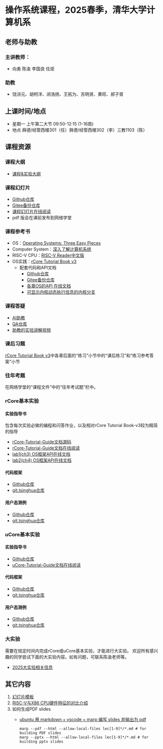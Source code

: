 # 操作系统课程，2025春季，清华大学计算机系

## 老师与助教

### 主讲教师：
  - 向勇 陈渝 李国良 任炬
### 助教
  -  饶淙元、胡柯洋、闭浩扬、王拓为、苏明贤、黄旺、郝子胥
## 上课时间/地点
- 星期一 上午第二大节 09:50-12:15 (1-16周) 
- 地点
   舜德/经管西楼301（任）舜德/经管西楼302（李）三教1103（陈）
  
## 课程资源
### 课程大纲
- [课程&实验大纲](os-course-outline.md)
### 课程幻灯片
* [Github仓库](https://github.com/LearningOS/os-lectures/)
* [Gitee备份仓库](https://gitee.com/learning-os/os-lectures/)
* [课程幻灯片在线阅读](https://learningos.github.io/os-lectures/)
* pdf 版会在课前发布到网络学堂
### 课程参考书

* OS：[Operating Systems: Three Easy Pieces](https://pages.cs.wisc.edu/~remzi/OSTEP)
* Computer System：[深入了解计算机系统](https://hansimov.gitbook.io/csapp)
* RISC-V CPU：[RISC-V Reader中文版](http://riscvbook.com/chinese/RISC-V-Reader-Chinese-v2p1.pdf)
* OS实践：[rCore Tutorial Book v3](https://rcore-os.github.io/rCore-Tutorial-Book-v3)
    * 配套代码和API文档
        * [Github仓库](https://github.com/rcore-os/rCore-Tutorial-v3)
        * [Gitee备份仓库](https://gitee.com/learning-os/rCore-Tutorial-v3)
        * [各章OS的API 在线文档](https://learningos.github.io/rCore-Tutorial-v3/)
        * [可显示内核动态执行信息的内核分支](https://github.com/rcore-os/rCore-Tutorial-v3/tree/ch9-log)
### 课程答疑
* [AI助教](https://www.coze.com/store/agent/7466038346734387217?bot_id=true)
* [QA仓库](https://git.tsinghua.edu.cn/os-lab/q-and-a/)
* [助教的实验讲解视频](https://cloud.tsinghua.edu.cn/d/ce9eced17e89471c8c30/)
### 课后习题

[rCore Tutorial Book v3](https://rcore-os.github.io/rCore-Tutorial-Book-v3)中各章后面的“练习”小节中的“课后练习”和“练习参考答案”小节

###	往年考题

在网络学堂的“课程文件”中的“往年考试题”栏中。

### rCore基本实验

#### 实验指导书

包含每次实验必做的编程和问答作业，以及相对rCore Tutorial Book-v3较为精简的指导

* [rCore-Tutorial-Guide文档源码](https://github.com/LearningOS/rCore-Tutorial-Guide-2025S)
*  [rCore-Tutorial-Guide文档在线阅读](https://learningos.github.io/rCore-Tutorial-Guide-2025S/)
* [lab1(ch3) OS框架API在线文档](https://learningos.github.io/rCore-Tutorial-Code-2025S/ch3/os/index.html)
* [lab2(ch4) OS框架API在线文档](https://learningos.github.io/rCore-Tutorial-Code-2025S/ch4/os/index.html)
#### 代码框架

* [Github仓库](https://github.com/LearningOS/rCore-Tutorial-Code-2025S)
* [git.tsinghua仓库](https://git.tsinghua.edu.cn/os-lab/public/rcore-tutorial-code-2025s)
#### 用户态测例

* [Github仓库](https://github.com/LearningOS/rCore-Tutorial-Test-2025S)
* [git.tsinghua仓库](https://git.tsinghua.edu.cn/os-lab/public/rcore-tutorial-test-2025s)
### uCore基本实验

#### 实验指导书

* [Github仓库](https://github.com/LearningOS/uCore-Tutorial-Guide-2025S)
* [uCore-Tutorial-Guide文档在线阅读](https://learningos.github.io/uCore-Tutorial-Guide-2025S/)
#### 代码框架

* [Github仓库](https://github.com/LearningOS/uCore-Tutorial-Code-2025S)
* [git.tsinghua仓库](https://git.tsinghua.edu.cn/os-lab/public/ucore-tutorial-code-2025s)
#### 用户态测例

* [Github仓库](https://github.com/LearningOS/uCore-Tutorial-Test-2025S)
* [git.tsinghua仓库](https://git.tsinghua.edu.cn/os-lab/public/ucore-tutorial-test-2025s)

### 大实验
需要在规定时间内完成rCore或uCore基本实验，才能进行大实验。
欢迎所有感兴趣的同学尝试下面的大实验内容。如有问题，可联系陈渝老师等。

- [2025大实验相关信息](./oslabs/biglab-relatedinfo-2025s.md)


## 其它内容

 1. [幻灯片模板](style-marp.md)
 2. [RISC-V与X86 CPU硬件特征的对比介绍](rv-x86-hardware-info-video.md)
 3. 如何生成PDF slides
      - [ubuntu 用 markdown + vscode + marp 编写 slides 并输出为 pdf](https://www.cnblogs.com/luyi07/p/14736322.html)

        ```
        marp --pdf --html --allow-local-files lec[1-9]*/*.md # for building PDF slides
        marp --pptx --html --allow-local-files lec[1-9]*/*.md # for building pptx slides
        ```
